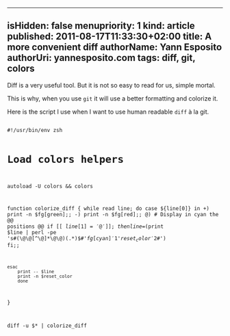 -----
isHidden:       false
menupriority:   1
kind:           article
published: 2011-08-17T11:33:30+02:00
title: A more convenient diff
authorName: Yann Esposito
authorUri: yannesposito.com
tags: diff, git, colors
-----

Diff is a very useful tool. But it is not so easy to read for us, simple mortal.

This is why, when you use `git` it will use a better formatting and colorize it.

Here is the script I use when I want to use human readable `diff` à la git.  

<code class="zsh" file="ydiff">
#!/usr/bin/env zsh

# Load colors helpers
autoload -U colors && colors

function colorize_diff {
    while read line; do
    case ${line[0]} in
    +) print -n $fg[green];;
    -) print -n $fg[red];;
    @) # Display in cyan the @@ positions @@
       if [[ ${line[1]} = '@' ]]; then
           line=$(print $line | perl -pe 's#(\@\@[^\@]*\@\@)(.*)$#'$fg[cyan]'$1'$reset_color'$2#')
       fi;;

    esac
        print -- $line
        print -n $reset_color
        done
}

diff -u $* | colorize_diff
</code>
